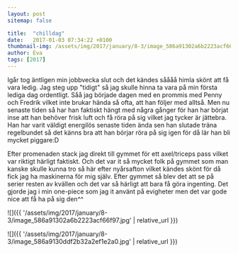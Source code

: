 ```yaml
---
layout: post
sitemap: false

title:  "chilldag"
date:   2017-01-03 07:34:22 +0100
thumbnail-img: /assets/img/2017/january/8-3/image_586a91302a6b2223acf66f97.jpg
author: Eva
tags: [2017]
---
```


Igår tog äntligen min jobbvecka slut och det kändes såååå himla skönt att få vara ledig. Jag steg upp "tidigt" så jag skulle hinna ta vara på min första lediga dag ordentligt. Såå jag började dagen med en prommis med Penny och Fredrik vilket inte brukar hända så ofta, att han följer med alltså. Men nu senaste tiden så har han faktiskt hängt med några gånger för han har börjat inse att han behöver frisk luft och få röra på sig vilket jag tycker är jättebra. Han har varit väldigt energilös senaste tiden ända sen han slutade träna regelbundet så det känns bra att han börjar röra på sig igen för då lär han bli mycket piggare:D 

Efter promenaden stack jag direkt till gymmet för ett axel/triceps pass vilket var riktigt härligt faktiskt. Och det var it så mycket folk på gymmet som man kanske skulle kunna tro så här efter nyårsafton vilket kändes skönt för då fick jag ha maskinerna för mig själv. Efter gymmet så blev det att se på serier resten av kvällen och det var så härligt att bara få göra ingenting. Det gjorde jag i min one-piece som jag it använt på evigheter men det var gode nice att få ha på sig den^^

![]({{ '/assets/img/2017/january/8-3/image_586a91302a6b2223acf66f97.jpg'  | relative_url }})

![]({{ '/assets/img/2017/january/8-3/image_586a9130ddf2b32a2ef1e2a0.jpg'  | relative_url }})

